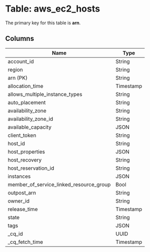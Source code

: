 # Table: aws_ec2_hosts


The primary key for this table is **arn**.


## Columns
| Name          | Type          |
| ------------- | ------------- |
|account_id|String|
|region|String|
|arn (PK)|String|
|allocation_time|Timestamp|
|allows_multiple_instance_types|String|
|auto_placement|String|
|availability_zone|String|
|availability_zone_id|String|
|available_capacity|JSON|
|client_token|String|
|host_id|String|
|host_properties|JSON|
|host_recovery|String|
|host_reservation_id|String|
|instances|JSON|
|member_of_service_linked_resource_group|Bool|
|outpost_arn|String|
|owner_id|String|
|release_time|Timestamp|
|state|String|
|tags|JSON|
|_cq_id|UUID|
|_cq_fetch_time|Timestamp|